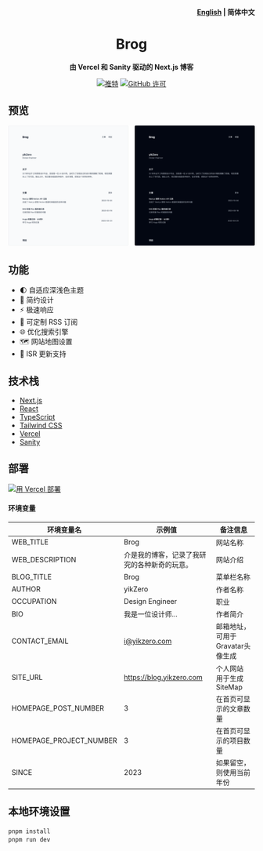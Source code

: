 <h4 align="right"><a href="https://github.com/yikZero/Brog-Sanity/blob/main/README.md">English</a> | <strong>简体中文</strong></h4>
<h1 align="center">Brog</h1>

<p align="center"><strong>由 Vercel 和 Sanity 驱动的 Next.js 博客</strong></p>

<div align="center">
    <a href="https://twitter.com/yikZero" target="_blank">
    <img alt="推特" src="https://img.shields.io/badge/关注-yikZero-蓝色?logo=Twitter"></a>
    <a href="https://github.com/yikZero/Brog-Sanity/blob/main/LICENSE" target="_blank">
    <img alt="GitHub 许可" src="https://img.shields.io/github/license/yikZero/Brog-Sanity"></a>
</div>

## 预览

<img alt="Brog" src="Brog.png">

## 功能

- 🌓 自适应深浅色主题
- 📏 简约设计
- ⚡ 极速响应
- 📡 可定制 RSS 订阅
- 🌐 优化搜索引擎
- 🗺️ 网站地图设置
- 🔄 ISR 更新支持

## 技术栈

- [Next.js](https://nextjs.org/)
- [React](https://react.dev/)
- [TypeScript](https://www.typescriptlang.org/)
- [Tailwind CSS](https://tailwindcss.com/)
- [Vercel](https://vercel.com/)
- [Sanity](https://www.sanity.io/)

## 部署

[![用 Vercel 部署](https://vercel.com/button)](https://vercel.com/new/clone?repository-url=https%3A%2F%2Fgithub.com%2FyikZero%2FBrog-Sanity&env=NEXT_PUBLIC_SANITY_PROJECT_ID,NEXT_PUBLIC_SANITY_DATASET&envDescription=%E8%BF%9E%E6%8E%A5%20Sanity%20%E6%95%B0%E6%8D%AE%E5%BA%93%E6%89%80%E9%9C%80%E5%86%85%E5%AE%B9&envLink=https%3A%2F%2Fwww.sanity.io%2Fguides%2Fnextjs-app-router-live-preview&project-name=brog-sanity&repository-name=Brog-Sanity&demo-title=Brog%20Demo&demo-description=A%20ISR%20Blog%20using%20Next.js%20and%20Sanity&demo-url=https%3A%2F%2Fblog.yikzero.com%2F)

#### 环境变量

| 环境变量名                   | 示例值                                              | 备注信息                               |
|-------------------------|-----------------------------------------------------|----------------------------------------|
| WEB_TITLE                | Brog                                              | 网站名称                               |
| WEB_DESCRIPTION          | 介是我的博客，记录了我研究的各种新奇的玩意。              | 网站介绍                               |
| BLOG_TITLE               | Brog                                              | 菜单栏名称                             |
| AUTHOR                   | yikZero                                           | 作者名称                               |
| OCCUPATION               | Design Engineer                                   | 职业                                   |
| BIO                      | 我是一位设计师...                                   | 作者简介                               |
| CONTACT_EMAIL            | i@yikzero.com                                     | 邮箱地址，可用于Gravatar头像生成       |
| SITE_URL                 | https://blog.yikzero.com                           | 个人网站 用于生成 SiteMap       |
| HOMEPAGE_POST_NUMBER     | 3                                                   | 在首页可显示的文章数量                  |
| HOMEPAGE_PROJECT_NUMBER  | 3                                                   | 在首页可显示的项目数量                  |
| SINCE                    | 2023                                                | 如果留空，则使用当前年份               |

## 本地环境设置

```bash
pnpm install
pnpm run dev
```